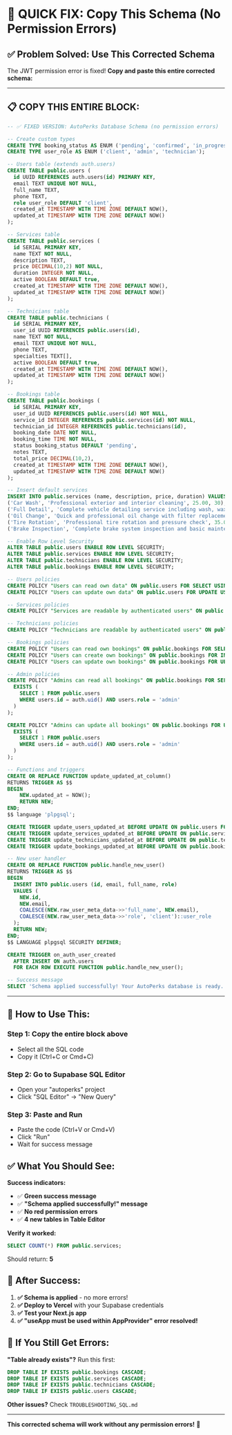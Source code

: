 # 🚀 QUICK FIX: Copy This Schema (No Permission Errors)

## ✅ Problem Solved: Use This Corrected Schema

The JWT permission error is fixed! **Copy and paste this entire corrected schema:**

---

## 📋 COPY THIS ENTIRE BLOCK:

```sql
-- ✅ FIXED VERSION: AutoPerks Database Schema (no permission errors)

-- Create custom types
CREATE TYPE booking_status AS ENUM ('pending', 'confirmed', 'in_progress', 'completed', 'cancelled');
CREATE TYPE user_role AS ENUM ('client', 'admin', 'technician');

-- Users table (extends auth.users)
CREATE TABLE public.users (
  id UUID REFERENCES auth.users(id) PRIMARY KEY,
  email TEXT UNIQUE NOT NULL,
  full_name TEXT,
  phone TEXT,
  role user_role DEFAULT 'client',
  created_at TIMESTAMP WITH TIME ZONE DEFAULT NOW(),
  updated_at TIMESTAMP WITH TIME ZONE DEFAULT NOW()
);

-- Services table
CREATE TABLE public.services (
  id SERIAL PRIMARY KEY,
  name TEXT NOT NULL,
  description TEXT,
  price DECIMAL(10,2) NOT NULL,
  duration INTEGER NOT NULL,
  active BOOLEAN DEFAULT true,
  created_at TIMESTAMP WITH TIME ZONE DEFAULT NOW(),
  updated_at TIMESTAMP WITH TIME ZONE DEFAULT NOW()
);

-- Technicians table
CREATE TABLE public.technicians (
  id SERIAL PRIMARY KEY,
  user_id UUID REFERENCES public.users(id),
  name TEXT NOT NULL,
  email TEXT UNIQUE NOT NULL,
  phone TEXT,
  specialties TEXT[],
  active BOOLEAN DEFAULT true,
  created_at TIMESTAMP WITH TIME ZONE DEFAULT NOW(),
  updated_at TIMESTAMP WITH TIME ZONE DEFAULT NOW()
);

-- Bookings table
CREATE TABLE public.bookings (
  id SERIAL PRIMARY KEY,
  user_id UUID REFERENCES public.users(id) NOT NULL,
  service_id INTEGER REFERENCES public.services(id) NOT NULL,
  technician_id INTEGER REFERENCES public.technicians(id),
  booking_date DATE NOT NULL,
  booking_time TIME NOT NULL,
  status booking_status DEFAULT 'pending',
  notes TEXT,
  total_price DECIMAL(10,2),
  created_at TIMESTAMP WITH TIME ZONE DEFAULT NOW(),
  updated_at TIMESTAMP WITH TIME ZONE DEFAULT NOW()
);

-- Insert default services
INSERT INTO public.services (name, description, price, duration) VALUES
('Car Wash', 'Professional exterior and interior cleaning', 25.00, 30),
('Full Detail', 'Complete vehicle detailing service including wash, wax, and interior deep clean', 150.00, 180),
('Oil Change', 'Quick and professional oil change with filter replacement', 45.00, 45),
('Tire Rotation', 'Professional tire rotation and pressure check', 35.00, 30),
('Brake Inspection', 'Complete brake system inspection and basic maintenance', 75.00, 60);

-- Enable Row Level Security
ALTER TABLE public.users ENABLE ROW LEVEL SECURITY;
ALTER TABLE public.services ENABLE ROW LEVEL SECURITY;
ALTER TABLE public.technicians ENABLE ROW LEVEL SECURITY;
ALTER TABLE public.bookings ENABLE ROW LEVEL SECURITY;

-- Users policies
CREATE POLICY "Users can read own data" ON public.users FOR SELECT USING (auth.uid() = id);
CREATE POLICY "Users can update own data" ON public.users FOR UPDATE USING (auth.uid() = id);

-- Services policies
CREATE POLICY "Services are readable by authenticated users" ON public.services FOR SELECT TO authenticated USING (true);

-- Technicians policies
CREATE POLICY "Technicians are readable by authenticated users" ON public.technicians FOR SELECT TO authenticated USING (true);

-- Bookings policies
CREATE POLICY "Users can read own bookings" ON public.bookings FOR SELECT USING (auth.uid() = user_id);
CREATE POLICY "Users can create own bookings" ON public.bookings FOR INSERT WITH CHECK (auth.uid() = user_id);
CREATE POLICY "Users can update own bookings" ON public.bookings FOR UPDATE USING (auth.uid() = user_id);

-- Admin policies
CREATE POLICY "Admins can read all bookings" ON public.bookings FOR SELECT USING (
  EXISTS (
    SELECT 1 FROM public.users 
    WHERE users.id = auth.uid() AND users.role = 'admin'
  )
);

CREATE POLICY "Admins can update all bookings" ON public.bookings FOR UPDATE USING (
  EXISTS (
    SELECT 1 FROM public.users 
    WHERE users.id = auth.uid() AND users.role = 'admin'
  )
);

-- Functions and triggers
CREATE OR REPLACE FUNCTION update_updated_at_column()
RETURNS TRIGGER AS $$
BEGIN
    NEW.updated_at = NOW();
    RETURN NEW;
END;
$$ language 'plpgsql';

CREATE TRIGGER update_users_updated_at BEFORE UPDATE ON public.users FOR EACH ROW EXECUTE FUNCTION update_updated_at_column();
CREATE TRIGGER update_services_updated_at BEFORE UPDATE ON public.services FOR EACH ROW EXECUTE FUNCTION update_updated_at_column();
CREATE TRIGGER update_technicians_updated_at BEFORE UPDATE ON public.technicians FOR EACH ROW EXECUTE FUNCTION update_updated_at_column();
CREATE TRIGGER update_bookings_updated_at BEFORE UPDATE ON public.bookings FOR EACH ROW EXECUTE FUNCTION update_updated_at_column();

-- New user handler
CREATE OR REPLACE FUNCTION public.handle_new_user()
RETURNS TRIGGER AS $$
BEGIN
  INSERT INTO public.users (id, email, full_name, role)
  VALUES (
    NEW.id,
    NEW.email,
    COALESCE(NEW.raw_user_meta_data->>'full_name', NEW.email),
    COALESCE(NEW.raw_user_meta_data->>'role', 'client')::user_role
  );
  RETURN NEW;
END;
$$ LANGUAGE plpgsql SECURITY DEFINER;

CREATE TRIGGER on_auth_user_created
  AFTER INSERT ON auth.users
  FOR EACH ROW EXECUTE FUNCTION public.handle_new_user();

-- Success message
SELECT 'Schema applied successfully! Your AutoPerks database is ready.' as status;
```

---

## 🎯 How to Use This:

### **Step 1**: Copy the entire block above
- Select all the SQL code
- Copy it (Ctrl+C or Cmd+C)

### **Step 2**: Go to Supabase SQL Editor
- Open your "autoperks" project
- Click "SQL Editor" → "New Query"

### **Step 3**: Paste and Run
- Paste the code (Ctrl+V or Cmd+V)
- Click "Run"
- Wait for success message

## ✅ What You Should See:

**Success indicators:**
- ✅ **Green success message**
- ✅ **"Schema applied successfully!" message**
- ✅ **No red permission errors**
- ✅ **4 new tables in Table Editor**

**Verify it worked:**
```sql
SELECT COUNT(*) FROM public.services;
```
Should return: **5**

## 🚀 After Success:

1. **✅ Schema is applied** - no more errors!
2. **✅ Deploy to Vercel** with your Supabase credentials
3. **✅ Test your Next.js app**
4. **✅ "useApp must be used within AppProvider" error resolved!**

## 🔧 If You Still Get Errors:

**"Table already exists"?**
Run this first:
```sql
DROP TABLE IF EXISTS public.bookings CASCADE;
DROP TABLE IF EXISTS public.services CASCADE;
DROP TABLE IF EXISTS public.technicians CASCADE;
DROP TABLE IF EXISTS public.users CASCADE;
```

**Other issues?** Check `TROUBLESHOOTING_SQL.md`

---

**This corrected schema will work without any permission errors!** 🎉
